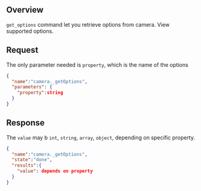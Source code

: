 ## Overview

`get_options` command  let you retrieve options from camera. View supported options.

## Request

The only parameter needed is `property`, which is the name of the options

```json
{
  "name":"camera._getOptions",
  "parameters": {
    "property":string 
  }
}
```



## Response

The `value` may b `int`, `string`, `array`, `object`, depending on specific property.

```json
{
  "name":"camera._getOptions",
  "state":"done",
  "results":{
    "value": depends on property
  }
}
```

